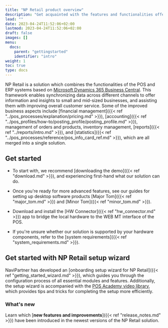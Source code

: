 ```yaml
---
title: "NP Retail product overview"
description: "Get acquainted with the features and functionalities offered by the NP Retail solution for POS systems."
lead: ""
date: 2023-04-24T11:52:06+02:00
lastmod: 2023-04-24T11:52:06+02:00
draft: false
images: []
menu:
  docs:
    parent: "gettingstarted"
    identifier: "intro"
weight: 1
toc: true
type: docs
---
```


NP Retail is a solution which combines the functionalities of the POS and ERP systems based on [Microsoft Dynamics 365 Business Central](https://learn.microsoft.com/en-us/dynamics365/business-central/). This framework enables synchronizing data across different channels to offer information and insights to small and mid-sized businesses, and assisting them with improving overall customer service. Some of the improved business aspects include [financial management]({{< ref "../pos_processes/explanation/pricing.md" >}}), [accounting]({{< ref "../pos_profiles/how-to/posting_profile/posting_profile.md" >}}), management of orders and products, inventory management, [reports]({{< ref "../reports/intro.md" >}}), and [statistics]({{< ref "../pos_processes/reference/pos_info_card_ref.md" >}}), which are all merged into a single solution. 

## Get started

- To start with, we recommend [downloading the demo]({{< ref "download.md" >}}), and experiencing first-hand what our solution can do.

- Once you're ready for more advanced features, see our guides for setting up desktop software products [Major Tom]({{< ref "major_tom.md" >}}) and [Minor Tom]({{< ref "minor_tom.md" >}}).
 
- Download and install the [HW Connector]({{< ref "hw_connector.md" >}}) app to bridge the local hardware to the WEB MT interface of the POS.

- If you're unsure whether our solution is supported by your hardware components, refer to the [system requirements]({{< ref "system_requirements.md" >}}).

## Get started with NP Retail setup wizard 

NaviPartner has developed an [onboarding setup wizard for NP Retail]({{< ref "getting_started_wizard.md" >}}), which guides you through the configuration process of all essential modules and features. Additionally, the setup wizard is accompanied with the [POS Academy video library](https://www.youtube.com/@NaviPartnerKbh), which provides tips and tricks for completing the setup more efficiently.

### What's new

Learn which [**new features and improvements**]({{< ref "release_notes.md" >}}) have been introduced in the newest versions of the NP Retail solution.